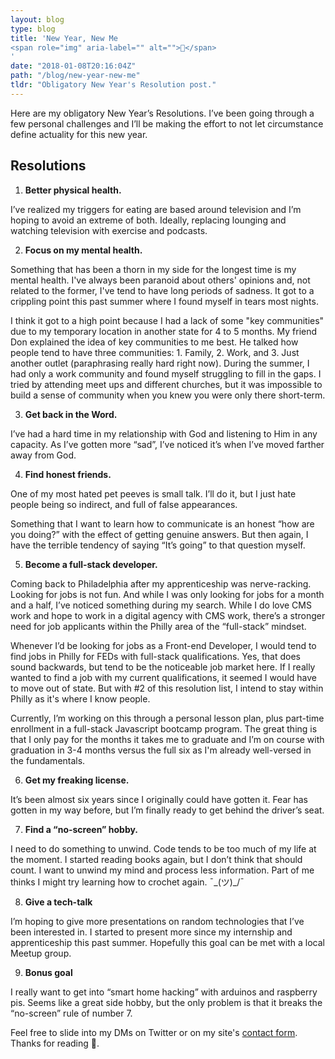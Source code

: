 ```yaml
---
layout: blog
type: blog
title: 'New Year, New Me 
<span role="img" aria-label="" alt="">💁</span>
'
date: "2018-01-08T20:16:04Z"
path: "/blog/new-year-new-me"
tldr: "Obligatory New Year's Resolution post."
---
```


Here are my obligatory New Year’s Resolutions. I’ve been going through a few personal challenges and I’ll be making the effort to not let circumstance define actuality for this new year.

## Resolutions
1. **Better physical health.** 

I’ve realized my triggers for eating are based around television and I’m hoping to avoid an extreme of both. Ideally, replacing lounging and watching television with exercise and podcasts.

2. **Focus on my mental health.**

Something that has been a thorn in my side for the longest time is my mental health. I've always been paranoid about others' opinions and, not related to the former, I've tend to have long periods of sadness. It got to a crippling point this past summer where I found myself in tears most nights.

I think it got to a high point because I had a lack of some "key communities" due to my temporary location in another state for 4 to 5 months. My friend Don explained the idea of key communities to me best. He talked how people tend to have three communities: 1. Family, 2. Work, and 3. Just another outlet (paraphrasing really hard right now). During the summer, I had only a work community and found myself struggling to fill in the gaps. I tried by attending meet ups and different churches, but it was impossible to build a sense of community when you knew you were only there short-term.

3. **Get back in the Word.**

 I’ve had a hard time in my relationship with God and listening to Him in any capacity.  As I’ve gotten more “sad”, I’ve noticed it’s when I’ve moved farther away from God.

4. **Find honest friends.**

One of my most hated pet peeves is small talk. I’ll do it, but I just hate people being so indirect, and full of false appearances.

Something that I want to learn how to communicate is an honest “how are you doing?” with the effect of getting genuine answers. But then again, I have the terrible tendency of saying “It’s going” to that question myself.

5. **Become a full-stack developer.**

 Coming back to Philadelphia after my apprenticeship was nerve-racking. Looking for jobs is not fun. And while I was only looking for jobs for a month and a half, I’ve noticed something during my search. While I do love CMS work and hope to work in a digital agency with CMS work, there’s a stronger need for job applicants within the Philly area of the “full-stack” mindset.
 
 Whenever I’d be looking for jobs as a Front-end Developer, I would tend to find jobs in Philly for FEDs with full-stack qualifications. Yes, that does sound backwards, but tend to be the noticeable job market here. If I really wanted to find a job with my current qualifications, it seemed I would have to move out of state. But with #2 of this resolution list, I intend to stay within Philly as it's where I know people. 

 Currently, I’m working on this through a personal lesson plan, plus part-time enrollment in a full-stack Javascript bootcamp program. The great thing is that I only pay for the months it takes me to graduate and I’m on course with graduation in 3-4 months versus the full six as I'm already well-versed in the fundamentals.

6. **Get my freaking license.**

 It’s been almost six years since I originally could have gotten it. Fear has gotten in my way before, but I’m finally ready to get behind the driver’s seat.

7. **Find a “no-screen” hobby.**

I need to do something to unwind. Code tends to be too much of my life at the moment. I started reading books again, but I don’t think that should count. I want to unwind my mind and process less information. Part of me thinks I might try learning how to crochet again. 
<span role="img" aria-label="I dunno">¯\_(ツ)_/¯</span>
 
8. **Give a tech-talk**

I’m hoping to give more presentations on random technologies that I’ve been interested in. I started to present more since my internship and apprenticeship this past summer. Hopefully this goal can be met with a local Meetup group.

9. **Bonus goal**

I really want to get into “smart home hacking” with arduinos and raspberry pis. Seems like a great side hobby, but the only problem is that it breaks the “no-screen” rule of number 7. 

Feel free to slide into my DMs on Twitter or on my site's [contact form](/contact). Thanks for reading 
<span role="img" aria-label="">👋</span>.
